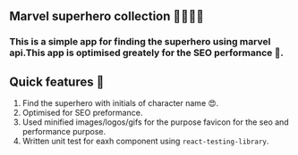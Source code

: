 ## Marvel superhero collection 🦸‍♀️🦸‍♂️

### This is a simple app for finding the superhero using marvel api.This app is optimised greately for the SEO performance 🚀.

## Quick features 🤯

1. Find the superhero with initials of character name 😍.
2. Optimised for SEO preformance.
3. Used minified images/logos/gifs for the purpose favicon for the seo and performance purpose.
4. Written unit test for eaxh component using `react-testing-library`.
